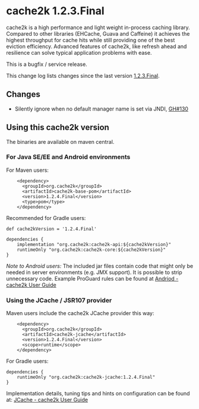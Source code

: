 # cache2k 1.2.3.Final

cache2k is a high performance and light weight in-process caching library. Compared to other libraries 
(EHCache, Guava and Caffeine) it achieves the highest throughput for cache hits while still providing 
one of the best eviction efficiency. Advanced features of cache2k, like refresh ahead and resilience 
can solve typical application problems with ease.

This is a bugfix / service release.

This change log lists changes since the last version [1.2.3.Final](https://cache2k.org/1/2.3.Final.html). 
  
## Changes

- Silently ignore when no default manager name is set via JNDI, 
  [GH#130](https://github.com/cache2k/cache2k/issues/130)

## Using this cache2k version

The binaries are available on maven central.

### For Java SE/EE and Android environments

For Maven users:

````
    <dependency>
      <groupId>org.cache2k</groupId>
      <artifactId>cache2k-base-pom</artifactId>
      <version>1.2.4.Final</version>
      <type>pom</type>
    </dependency>
````

Recommended for Gradle users:

````
def cache2kVersion = '1.2.4.Final'

dependencies {
    implementation "org.cache2k:cache2k-api:${cache2kVersion}"
    runtimeOnly "org.cache2k:cache2k-core:${cache2kVersion}"
}
````

_Note to Android users:_ The included jar files contain code that might only be needed in server environments (e.g. JMX support).
It is possible to strip unnecessary code. Example ProGuard rules can be found at [Andriod - cache2k User Guide](https://cache2k.org/docs/latest/user-guide.html#android)

### Using the JCache / JSR107 provider

Maven users include the cache2k JCache provider this way:

````
    <dependency>
      <groupId>org.cache2k</groupId>
      <artifactId>cache2k-jcache</artifactId>
      <version>1.2.4.Final</version>
      <scope>runtime</scope>
    </dependency>
````

For Gradle users:

````
dependencies {
    runtimeOnly "org.cache2k:cache2k-jcache:1.2.4.Final"
}
````

Implementation details, tuning tips and hints on configuration can be found at: [JCache - cache2k User Guide](https://cache2k.org/docs/latest/user-guide.html#jcache)
